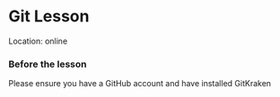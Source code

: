 # Git Lesson

Location: online

### Before the lesson

Please ensure you have a GitHub account and have installed GitKraken
